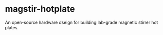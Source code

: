 # magstir-hotplate
An open-source hardware dseign for building lab-grade magnetic stirrer hot plates.
